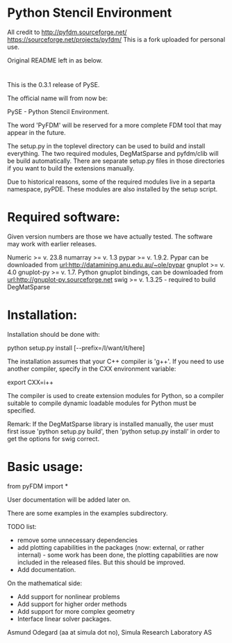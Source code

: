 # Python Stencil Environment

All credit to http://pyfdm.sourceforge.net/ https://sourceforge.net/projects/pyfdm/
This is a fork uploaded for personal use.

Original README left in as below.

#

This is the 0.3.1 release of PySE. 

The official name will from now be:

PySE - Python Stencil Environment.

The word 'PyFDM' will be reserved for a more complete FDM tool that may appear
in the future.

The setup.py in the toplevel directory can be used to build and install
everything. The two required modules, DegMatSparse and pyfdm/clib will be
build automatically. There are separate setup.py files in those directories if
you want to build the extensions manually. 

Due to historical reasons, some of the required modules live in a separta
namespace, pyPDE. These modules are also installed by the setup script.

Required software:
==================

Given version numbers are those we have actually tested. The software may work
with earlier releases.

Numeric    >= v. 23.8
numarray   >= v. 1.3
pypar      >= v. 1.9.2. Pypar can be downloaded from 
              <url:http://datamining.anu.edu.au/~ole/pypar>
gnuplot    >= v. 4.0
gnuplot-py >= v. 1.7. Python gnuplot bindings, can be downloaded from
              <url:http://gnuplot-py.sourceforge.net>
swig       >= v. 1.3.25 - required to build DegMatSparse

Installation:
=============

Installation should be done with:

python setup.py install [--prefix=/I/want/it/here]

The installation assumes that your C++ compiler is 'g++'. If you need to use
another compiler, specify in the CXX environment variable:

export CXX=i++

The compiler is used to create extension modules for Python, so a compiler
suitable to compile dynamic loadable modules for Python must be specified.

Remark: If the DegMatSparse library is installed manually, the user must first
issue 'python setup.py build', then 'python setup.py install' in order to get
the options for swig correct.

Basic usage:
============

from pyFDM import *

User documentation will be added later on.

There are some examples in the examples subdirectory.

TODO list:

 * remove some unnecessary dependencies
 * add plotting capabilities in the packages (now: external, or rather
   internal) - some work has been done, the plotting capabilities are now
   included in the released files. But this should be improved.
 * Add documentation.

 On the mathematical side:
 
 * Add support for nonlinear problems
 * Add support for higher order methods
 * Add support for more complex geometry
 * Interface linear solver packages.

Asmund Odegard (aa at simula dot no),
Simula Research Laboratory AS
